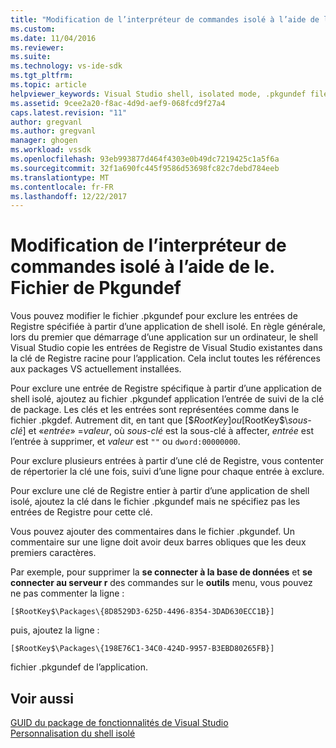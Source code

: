 ```yaml
---
title: "Modification de l’interpréteur de commandes isolé à l’aide de le. Fichier de Pkgundef | Documents Microsoft"
ms.custom: 
ms.date: 11/04/2016
ms.reviewer: 
ms.suite: 
ms.technology: vs-ide-sdk
ms.tgt_pltfrm: 
ms.topic: article
helpviewer_keywords: Visual Studio shell, isolated mode, .pkgundef file
ms.assetid: 9cee2a20-f8ac-4d9d-aef9-068fcd9f27a4
caps.latest.revision: "11"
author: gregvanl
ms.author: gregvanl
manager: ghogen
ms.workload: vssdk
ms.openlocfilehash: 93eb993877d464f4303e0b49dc7219425c1a5f6a
ms.sourcegitcommit: 32f1a690fc445f9586d53698fc82c7debd784eeb
ms.translationtype: MT
ms.contentlocale: fr-FR
ms.lasthandoff: 12/22/2017
---
```

# <a name="modifying-the-isolated-shell-by-using-the-pkgundef-file"></a>Modification de l’interpréteur de commandes isolé à l’aide de le. Fichier de Pkgundef
Vous pouvez modifier le fichier .pkgundef pour exclure les entrées de Registre spécifiée à partir d’une application de shell isolé. En règle générale, lors du premier que démarrage d’une application sur un ordinateur, le shell Visual Studio copie les entrées de Registre de Visual Studio existantes dans la clé de Registre racine pour l’application. Cela inclut toutes les références aux packages VS actuellement installées.  
  
 Pour exclure une entrée de Registre spécifique à partir d’une application de shell isolé, ajoutez au fichier .pkgundef application l’entrée de suivi de la clé de package. Les clés et les entrées sont représentées comme dans le fichier .pkgdef. Autrement dit, en tant que [$$RootKey] ou [$RootKey$\\*sous-clé*] et «*entrée*» =*valeur*, où *sous-clé* est la sous-clé à affecter, *entrée* est l’entrée à supprimer, et *valeur* est `""` ou `dword:00000000`.  
  
 Pour exclure plusieurs entrées à partir d’une clé de Registre, vous contenter de répertorier la clé une fois, suivi d’une ligne pour chaque entrée à exclure.  
  
 Pour exclure une clé de Registre entier à partir d’une application de shell isolé, ajoutez la clé dans le fichier .pkgundef mais ne spécifiez pas les entrées de Registre pour cette clé.  
  
 Vous pouvez ajouter des commentaires dans le fichier .pkgundef. Un commentaire sur une ligne doit avoir deux barres obliques que les deux premiers caractères.  
  
 Par exemple, pour supprimer la **se connecter à la base de données** et **se connecter au serveur r** des commandes sur le **outils** menu, vous pouvez ne pas commenter la ligne :  
  
```  
[$RootKey$\Packages\{8D8529D3-625D-4496-8354-3DAD630ECC1B}]  
```  
  
 puis, ajoutez la ligne :  
  
```  
[$RootKey$\Packages\{198E76C1-34C0-424D-9957-B3EBD80265FB}]  
```  
  
 fichier .pkgundef de l’application.  
  
## <a name="see-also"></a>Voir aussi  
 [GUID du package de fonctionnalités de Visual Studio](package-guids-of-visual-studio-features.md)   
 [Personnalisation du shell isolé](customizing-the-isolated-shell.md)